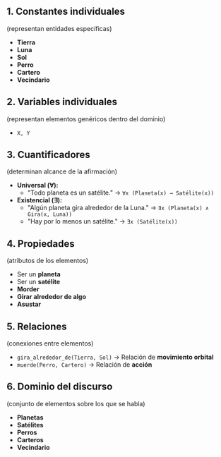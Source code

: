 ## 1. Constantes individuales  
(representan entidades específicas)  
- **Tierra**  
- **Luna**  
- **Sol**  
- **Perro**  
- **Cartero**  
- **Vecindario**  

## 2. Variables individuales  
(representan elementos genéricos dentro del dominio)  
- `X, Y`  

## 3. Cuantificadores  
(determinan alcance de la afirmación)  
- **Universal (∀):**  
  - "Todo planeta es un satélite." → `∀x (Planeta(x) → Satélite(x))`  
- **Existencial (∃):**  
  - "Algún planeta gira alrededor de la Luna." → `∃x (Planeta(x) ∧ Gira(x, Luna))`  
  - "Hay por lo menos un satélite." → `∃x (Satélite(x))`  

## 4. Propiedades  
(atributos de los elementos)  
- Ser un **planeta**  
- Ser un **satélite**  
- **Morder**  
- **Girar alrededor de algo**  
- **Asustar**  

## 5. Relaciones  
(conexiones entre elementos)  
- `gira_alrededor_de(Tierra, Sol)` → Relación de **movimiento orbital**  
- `muerde(Perro, Cartero)` → Relación de **acción**  

## 6. Dominio del discurso  
(conjunto de elementos sobre los que se habla)  
- **Planetas**  
- **Satélites**  
- **Perros**  
- **Carteros**  
- **Vecindario**  
